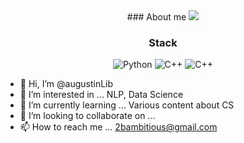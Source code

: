
<div align="center">
 ### About me
  <a href="mailto:2bambitious@gmail.com" target="_blank">
    <img src="https://img.shields.io/badge/Gmail-EA4335.svg?style=flat-square&logo=Gmail&logoColor=white"/>
  </a>



### Stack
  <img alt="Python" src ="https://img.shields.io/badge/Python-3776AB.svg?&style=for-the-badge&logo=Python&logoColor=white"/>
  <img alt="C++" src ="https://img.shields.io/badge/C++-00599C.svg?&style=for-the-badge&logo=C++&logoColor=white"/>
  <img alt="C++" src ="https://img.shields.io/badge/C++-00599C.svg?&style=for-the-badge&logo=C++&logoColor=white"/>
</div>






- 👋 Hi, I’m @augustinLib
- 👀 I’m interested in ... NLP, Data Science
- 🌱 I’m currently learning ... Various content about CS
- 💞️ I’m looking to collaborate on ...
- 📫 How to reach me ... 2bambitious@gmail.com

<!---
augustinLib/augustinLib is a ✨ special ✨ repository because its `README.md` (this file) appears on your GitHub profile.
You can click the Preview link to take a look at your changes.
--->
